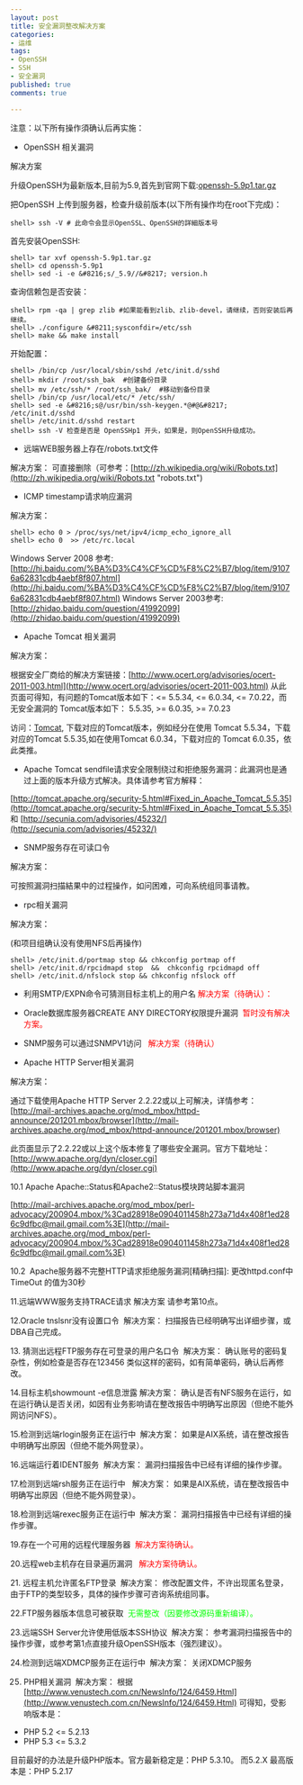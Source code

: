 ```yaml
---
layout: post
title: 安全漏洞整改解决方案
categories:
- 运维
tags:
- OpenSSH
- SSH
- 安全漏洞
published: true
comments: true

---
```


注意：以下所有操作須确认后再实施：

* OpenSSH 相关漏洞  

解决方案

升级OpenSSH为最新版本,目前为5.9,首先到官网下载:[openssh-5.9p1.tar.gz](http://www.openssh.com/portable.html#http)

把OpenSSH 上传到服务器，检查升级前版本(以下所有操作均在root下完成)：

```
shell> ssh -V # 此命令会显示OpenSSL、OpenSSH的詳細版本号
```

首先安装OpenSSH:

```
shell> tar xvf openssh-5.9p1.tar.gz
shell> cd openssh-5.9p1
shell> sed -i -e &#8216;s/_5.9//&#8217; version.h
```

查询信赖包是否安装：

```
shell> rpm -qa | grep zlib #如果能看到zlib、zlib-devel，请继续，否则安装后再继续。
shell> ./configure &#8211;sysconfdir=/etc/ssh
shell> make && make install
```

开始配置：

```
shell> /bin/cp /usr/local/sbin/sshd /etc/init.d/sshd
shell> mkdir /root/ssh_bak  #创建备份目录
shell> mv /etc/ssh/* /root/ssh_bak/  #移动到备份目录
shell> /bin/cp /usr/local/etc/* /etc/ssh/
shell> sed -e &#8216;s@/usr/bin/ssh-keygen.*@#@&#8217; /etc/init.d/sshd
shell> /etc/init.d/sshd restart
shell> ssh -V 检查是否是 OpenSSHp1 开头，如果是，则OpenSSH升级成功。
```

*  远端WEB服务器上存在/robots.txt文件 
  
解决方案： 可直接删除（可参考：[http://zh.wikipedia.org/wiki/Robots.txt](http://zh.wikipedia.org/wiki/Robots.txt "robots.txt")

* ICMP timestamp请求响应漏洞 
 
解决方案：

```
shell> echo 0 > /proc/sys/net/ipv4/icmp_echo_ignore_all
shell> echo 0  >> /etc/rc.local
```

Windows Server 2008 参考: [http://hi.baidu.com/%BA%D3%C4%CF%CD%F8%C2%B7/blog/item/91076a62831cdb4aebf8f807.html](http://hi.baidu.com/%BA%D3%C4%CF%CD%F8%C2%B7/blog/item/91076a62831cdb4aebf8f807.html)
Windows Server 2003参考: [http://zhidao.baidu.com/question/41992099](http://zhidao.baidu.com/question/41992099)

* Apache Tomcat 相关漏洞 

解决方案：

根据安全厂商给的解决方案链接：[http://www.ocert.org/advisories/ocert-2011-003.html](http://www.ocert.org/advisories/ocert-2011-003.html) 从此页面可得知，有问题的Tomcat版本如下：<= 5.5.34, <= 6.0.34, <= 7.0.22，而无安全漏洞的 Tomcat版本如下： 5.5.35, >= 6.0.35, >= 7.0.23

访问：[Tomcat](http://tomcat.apache.org/index.html "Apache Tomcat"), 下载对应的Tomcat版本，例如经分在使用 Tomcat 5.5.34，下载对应的Tomcat 5.5.35,如在使用Tomcat 6.0.34，下载对应的 Tomcat 6.0.35，依此类推。

* Apache Tomcat sendfile请求安全限制绕过和拒绝服务漏洞：此漏洞也是通过上面的版本升级方式解决。具体请参考官方解释：
 
[http://tomcat.apache.org/security-5.html#Fixed_in_Apache_Tomcat_5.5.35](http://tomcat.apache.org/security-5.html#Fixed_in_Apache_Tomcat_5.5.35) 和 [http://secunia.com/advisories/45232/](http://secunia.com/advisories/45232/)

<!-- more -->


* SNMP服务存在可读口令

解决方案：

可按照漏洞扫描結果中的过程操作，如问困难，可向系统组同事请教。

* rpc相关漏洞 


解决方案：

(和项目组确认没有使用NFS后再操作)

```
shell> /etc/init.d/portmap stop && chkconfig portmap off
shell> /etc/init.d/rpcidmapd stop  &&  chkconfig rpcidmapd off
shell> /etc/init.d/nfslock stop && chkconfig nfslock off
```

* 利用SMTP/EXPN命令可猜测目标主机上的用户名 <span style="color: #ff0000;">解决方案（待确认）：

* Oracle数据库服务器CREATE ANY DIRECTORY权限提升漏洞  <span style="color: #ff0000;">暂时没有解决方案。

* SNMP服务可以通过SNMPV1访问  <span style="color: #ff0000;"> 解决方案（待确认）

* Apache HTTP Server相关漏洞 

解决方案：

通过下载使用Apache HTTP Server 2.2.22或以上可解决，详情参考：[http://mail-archives.apache.org/mod_mbox/httpd-announce/201201.mbox/browser](http://mail-archives.apache.org/mod_mbox/httpd-announce/201201.mbox/browser)

此页面显示了2.2.22或以上这个版本修复了哪些安全漏洞。官方下载地址：[http://www.apache.org/dyn/closer.cgi](http://www.apache.org/dyn/closer.cgi)

10.1 Apache Apache::Status和Apache2::Status模块跨站脚本漏洞

[http://mail-archives.apache.org/mod_mbox/perl-advocacy/200904.mbox/%3Cad28918e0904011458h273a71d4x408f1ed286c9dfbc@mail.gmail.com%3E](http://mail-archives.apache.org/mod_mbox/perl-advocacy/200904.mbox/%3Cad28918e0904011458h273a71d4x408f1ed286c9dfbc@mail.gmail.com%3E)

10.2  Apache服务器不完整HTTP请求拒绝服务漏洞[精确扫描]:
更改httpd.conf中 TimeOut 的值为30秒

11.远端WWW服务支持TRACE请求 解决方案 请参考第10点。

12.Oracle tnslsnr没有设置口令  解决方案：
扫描报告已经明确写出详细步骤，或DBA自己完成。

13. 猜测出远程FTP服务存在可登录的用户名口令  解决方案：
确认账号的密码复杂性，例如检查是否存在123456 类似这样的密码，如有简单密码，确认后再修改。

14.目标主机showmount -e信息泄露 解决方案：
确认是否有NFS服务在运行，如在运行确认是否关闭，如因有业务影响请在整改报告中明确写出原因（但绝不能外网访问NFS）。

15.检测到远端rlogin服务正在运行中  解决方案：
如果是AIX系统，请在整改报告中明确写出原因（但绝不能外网登录）。

16.远端运行着IDENT服务  解决方案：
漏洞扫描报告中已经有详细的操作步骤。

17.检测到远端rsh服务正在运行中   解决方案：
如果是AIX系统，请在整改报告中明确写出原因（但绝不能外网登录）。

18.检测到远端rexec服务正在运行中  解决方案：
漏洞扫描报告中已经有详细的操作步骤。

19.存在一个可用的远程代理服务器  <span style="color: #ff0000;">解决方案待确认。

20.远程web主机存在目录遍历漏洞  <span style="color: #ff0000;"> 解决方案待确认。

21. 远程主机允许匿名FTP登录  解决方案：
修改配置文件，不许出现匿名登录，由于FTP的类型较多，具体的操作步骤可咨询系统组同事。

22.FTP服务器版本信息可被获取  <span style="color: #00ff00;">无需整改（因要修改源码重新编译）。

23.远端SSH Server允许使用低版本SSH协议  解决方案：
参考漏洞扫描报告中的操作步骤，或参考第1点直接升级OpenSSH版本（强烈建议）。

24.检测到远端XDMCP服务正在运行中  解决方案：
关闭XDMCP服务

25. PHP相关漏洞  解决方案：
根据[http://www.venustech.com.cn/NewsInfo/124/6459.Html](http://www.venustech.com.cn/NewsInfo/124/6459.Html) 可得知，受影响版本是：

 * PHP 5.2 <= 5.2.13
 * PHP 5.3 <= 5.3.2
 
目前最好的办法是升级PHP版本。官方最新稳定是：PHP 5.3.10。 而5.2.X 最高版本是：PHP 5.2.17

